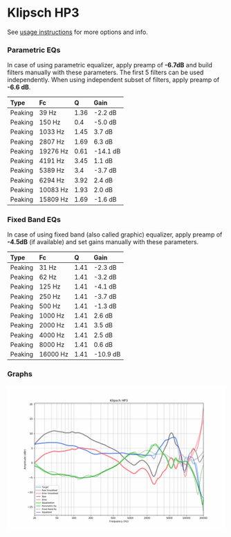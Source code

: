# Klipsch HP3
See [usage instructions](https://github.com/jaakkopasanen/AutoEq#usage) for more options and info.

### Parametric EQs
In case of using parametric equalizer, apply preamp of **-6.7dB** and build filters manually
with these parameters. The first 5 filters can be used independently.
When using independent subset of filters, apply preamp of **-6.6 dB**.

| Type    | Fc       |    Q | Gain     |
|:--------|:---------|:-----|:---------|
| Peaking | 39 Hz    | 1.36 | -2.2 dB  |
| Peaking | 150 Hz   | 0.4  | -5.0 dB  |
| Peaking | 1033 Hz  | 1.45 | 3.7 dB   |
| Peaking | 2807 Hz  | 1.69 | 6.3 dB   |
| Peaking | 19276 Hz | 0.61 | -14.1 dB |
| Peaking | 4191 Hz  | 3.45 | 1.1 dB   |
| Peaking | 5389 Hz  | 3.4  | -3.7 dB  |
| Peaking | 6294 Hz  | 3.92 | 2.4 dB   |
| Peaking | 10083 Hz | 1.93 | 2.0 dB   |
| Peaking | 15809 Hz | 1.69 | -1.6 dB  |

### Fixed Band EQs
In case of using fixed band (also called graphic) equalizer, apply preamp of **-4.5dB**
(if available) and set gains manually with these parameters.

| Type    | Fc       |    Q | Gain     |
|:--------|:---------|:-----|:---------|
| Peaking | 31 Hz    | 1.41 | -2.3 dB  |
| Peaking | 62 Hz    | 1.41 | -3.2 dB  |
| Peaking | 125 Hz   | 1.41 | -4.1 dB  |
| Peaking | 250 Hz   | 1.41 | -3.7 dB  |
| Peaking | 500 Hz   | 1.41 | -1.3 dB  |
| Peaking | 1000 Hz  | 1.41 | 2.6 dB   |
| Peaking | 2000 Hz  | 1.41 | 3.5 dB   |
| Peaking | 4000 Hz  | 1.41 | 2.5 dB   |
| Peaking | 8000 Hz  | 1.41 | 0.6 dB   |
| Peaking | 16000 Hz | 1.41 | -10.9 dB |

### Graphs
![](./Klipsch%20HP3.png)